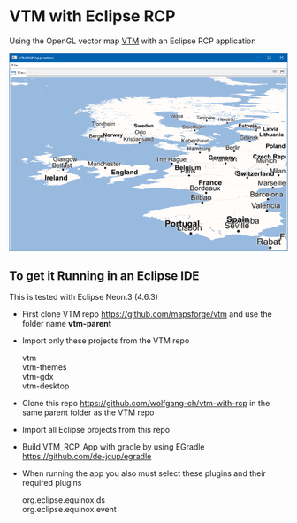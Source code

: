 # VTM with Eclipse RCP

Using the OpenGL vector map [VTM](https://github.com/mapsforge/vtm) with an Eclipse RCP application

![VTM](https://github.com/wolfgang-ch/vtm-with-rcp/raw/master/html-resources/vtm-with-rcp.png)

## To get it Running in an Eclipse IDE

This is tested with Eclipse Neon.3 (4.6.3)

* First clone VTM repo <https://github.com/mapsforge/vtm> and use the folder name **vtm-parent**

* Import only these projects from the VTM repo 
  
  vtm  
  vtm-themes  
  vtm-gdx  
  vtm-desktop  

* Clone this repo <https://github.com/wolfgang-ch/vtm-with-rcp> in the same parent folder as the VTM repo

* Import all Eclipse projects from this repo  

* Build VTM\_RCP\_App with gradle by using EGradle <https://github.com/de-jcup/egradle>

* When running the app you also must select these plugins and their required plugins

  org.eclipse.equinox.ds  
  org.eclipse.equinox.event

